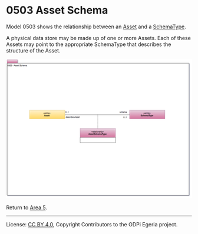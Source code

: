 <!-- SPDX-License-Identifier: CC-BY-4.0 -->
<!-- Copyright Contributors to the ODPi Egeria project. -->

# 0503 Asset Schema

Model 0503 shows the relationship between an [Asset](0010-Base-Model.md)
and a [SchemaType](0501-Schema-Elements.md).

A physical data store may be made up of one or more Assets.
Each of these Assets may point to the appropriate SchemaType that describes
the structure of the Asset.

![UML](0503-Asset-Schema.png#pagewidth)


Return to [Area 5](Area-5-models.md).

----
License: [CC BY 4.0](https://creativecommons.org/licenses/by/4.0/),
Copyright Contributors to the ODPi Egeria project.